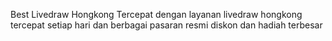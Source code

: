 Best Livedraw Hongkong Tercepat
dengan layanan livedraw hongkong tercepat setiap hari dan berbagai pasaran resmi diskon dan hadiah terbesar
